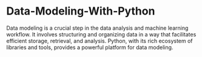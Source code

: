 # Data-Modeling-With-Python
Data modeling is a crucial step in the data analysis and machine learning workflow. It involves structuring and organizing data in a way that facilitates efficient storage, retrieval, and analysis. Python, with its rich ecosystem of libraries and tools, provides a powerful platform for data modeling.
